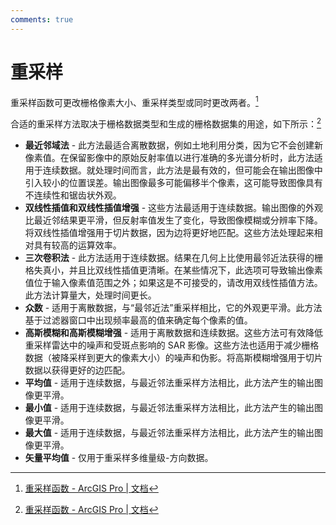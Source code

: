```yaml
---
comments: true
---
```


# 重采样

重采样函数可更改栅格像素大小、重采样类型或同时更改两者。[^1]

合适的重采样方法取决于栅格数据类型和生成的栅格数据集的用途，如下所示：[^1]

- **最近邻域法** - 此方法最适合离散数据，例如土地利用分类，因为它不会创建新像素值。在保留影像中的原始反射率值以进行准确的多光谱分析时，此方法适用于连续数据。就处理时间而言，此方法是最有效的，但可能会在输出图像中引入较小的位置误差。输出图像最多可能偏移半个像素，这可能导致图像具有不连续性和锯齿状外观。
- **双线性插值和双线性插值增强** - 这些方法最适用于连续数据。输出图像的外观比最近邻结果更平滑，但反射率值发生了变化，导致图像模糊或分辨率下降。将双线性插值增强用于切片数据，因为边将更好地匹配。这些方法处理起来相对具有较高的运算效率。
- **三次卷积法** - 此方法适用于连续数据。结果在几何上比使用最邻近法获得的栅格失真小，并且比双线性插值更清晰。在某些情况下，此选项可导致输出像素值位于输入像素值范围之外；如果这是不可接受的，请改用双线性插值方法。此方法计算量大，处理时间更长。
- **众数** - 适用于离散数据，与“最邻近法”重采样相比，它的外观更平滑。此方法基于过滤器窗口中出现频率最高的值来确定每个像素的值。
- **高斯模糊和高斯模糊增强** - 适用于离散数据和连续数据。这些方法可有效降低重采样雷达中的噪声和受斑点影响的 SAR 影像。这些方法也适用于减少栅格数据（被降采样到更大的像素大小）的噪声和伪影。将高斯模糊增强用于切片数据以获得更好的边匹配。
- **平均值** - 适用于连续数据，与最近邻法重采样方法相比，此方法产生的输出图像更平滑。
- **最小值** - 适用于连续数据，与最近邻法重采样方法相比，此方法产生的输出图像更平滑。
- **最大值** - 适用于连续数据，与最近邻法重采样方法相比，此方法产生的输出图像更平滑。
- **矢量平均值** - 仅用于重采样多维量级-方向数据。

[^1]: [重采样函数 - ArcGIS Pro | 文档](https://pro.arcgis.com/zh-cn/pro-app/latest/help/analysis/raster-functions/resample-function.htm)
